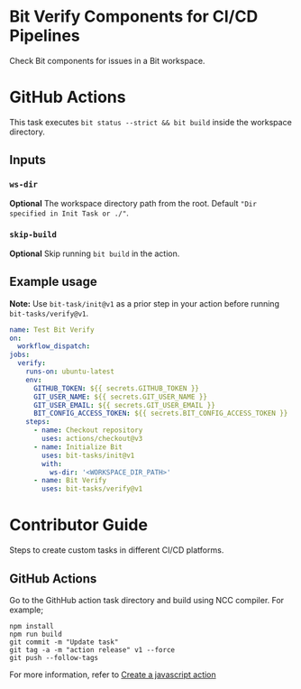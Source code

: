 # Bit Verify Components for CI/CD Pipelines
Check Bit components for issues in a Bit workspace.

# GitHub Actions

This task executes `bit status --strict && bit build` inside the workspace directory.

## Inputs

### `ws-dir`

**Optional** The workspace directory path from the root. Default `"Dir specified in Init Task or ./"`.

### `skip-build`

**Optional** Skip running `bit build` in the action.

## Example usage

**Note:** Use `bit-task/init@v1` as a prior step in your action before running `bit-tasks/verify@v1`.

```yaml
name: Test Bit Verify
on:
  workflow_dispatch:
jobs:
  verify:
    runs-on: ubuntu-latest
    env:
      GITHUB_TOKEN: ${{ secrets.GITHUB_TOKEN }}
      GIT_USER_NAME: ${{ secrets.GIT_USER_NAME }}
      GIT_USER_EMAIL: ${{ secrets.GIT_USER_EMAIL }}
      BIT_CONFIG_ACCESS_TOKEN: ${{ secrets.BIT_CONFIG_ACCESS_TOKEN }}
    steps:
      - name: Checkout repository
        uses: actions/checkout@v3
      - name: Initialize Bit
        uses: bit-tasks/init@v1
        with:
          ws-dir: '<WORKSPACE_DIR_PATH>'
      - name: Bit Verify
        uses: bit-tasks/verify@v1
```

# Contributor Guide

Steps to create custom tasks in different CI/CD platforms.

## GitHub Actions

Go to the GithHub action task directory and build using NCC compiler. For example;

```
npm install
npm run build
git commit -m "Update task"
git tag -a -m "action release" v1 --force
git push --follow-tags
```

For more information, refer to [Create a javascript action](https://docs.github.com/en/actions/creating-actions/creating-a-javascript-action)
